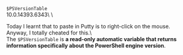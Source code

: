 `$PSVersionTable`\
10.0.14393.6343\ \

Today I learnt that to paste in Putty is to right-click on the mouse.\
Anyway, I totally cheated for this.\ \
The `$PSVersionTable` is **a read-only automatic variable that returns information specifically about the PowerShell engine version**.